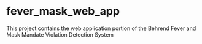 # fever_mask_web_app
This project contains the web application portion of the Behrend Fever and Mask Mandate Violation Detection System
